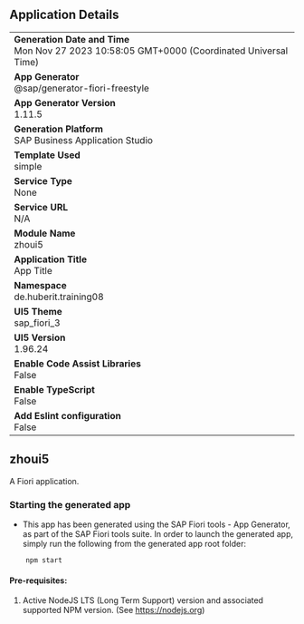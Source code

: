 ## Application Details
|               |
| ------------- |
|**Generation Date and Time**<br>Mon Nov 27 2023 10:58:05 GMT+0000 (Coordinated Universal Time)|
|**App Generator**<br>@sap/generator-fiori-freestyle|
|**App Generator Version**<br>1.11.5|
|**Generation Platform**<br>SAP Business Application Studio|
|**Template Used**<br>simple|
|**Service Type**<br>None|
|**Service URL**<br>N/A
|**Module Name**<br>zhoui5|
|**Application Title**<br>App Title|
|**Namespace**<br>de.huberit.training08|
|**UI5 Theme**<br>sap_fiori_3|
|**UI5 Version**<br>1.96.24|
|**Enable Code Assist Libraries**<br>False|
|**Enable TypeScript**<br>False|
|**Add Eslint configuration**<br>False|

## zhoui5

A Fiori application.

### Starting the generated app

-   This app has been generated using the SAP Fiori tools - App Generator, as part of the SAP Fiori tools suite.  In order to launch the generated app, simply run the following from the generated app root folder:

```
    npm start
```

#### Pre-requisites:

1. Active NodeJS LTS (Long Term Support) version and associated supported NPM version.  (See https://nodejs.org)


